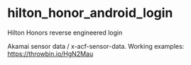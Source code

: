 # hilton_honor_android_login
Hilton Honors reverse engineered login

Akamai sensor data / x-acf-sensor-data.
Working examples:
https://throwbin.io/HgN2Mau
